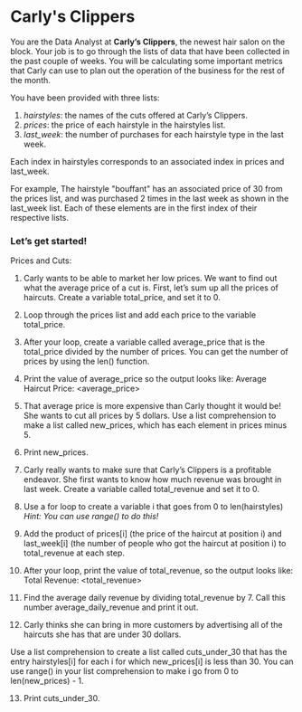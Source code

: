 <h1>Carly's Clippers</h1>

You are the Data Analyst at <strong>Carly’s Clippers</strong>, the newest hair salon on the block. Your job is to go through the lists of data that have been collected in the past couple of weeks. You will be calculating some important metrics that Carly can use to plan out the operation of the business for the rest of the month.

You have been provided with three lists:

1. <em>hairstyles</em>: the names of the cuts offered at Carly’s Clippers.
2. <em>prices</em>: the price of each hairstyle in the hairstyles list.
3. <em>last_week</em>: the number of purchases for each hairstyle type in the last week.

Each index in hairstyles corresponds to an associated index in prices and last_week.

For example, The hairstyle "bouffant" has an associated price of 30 from the prices list, and was purchased 2 times in the last week as shown in the last_week list. Each of these elements are in the first index of their respective lists.

<h3>Let’s get started!</h3>

Prices and Cuts:
1. Carly wants to be able to market her low prices. We want to find out what the average price of a cut is.
First, let’s sum up all the prices of haircuts. Create a variable total_price, and set it to 0.


2. Loop through the prices list and add each price to the variable total_price.


3. After your loop, create a variable called average_price that is the total_price divided by the number of prices. 
You can get the number of prices by using the len() function.


4. Print the value of average_price so the output looks like:
Average Haircut Price: <average_price>

5. That average price is more expensive than Carly thought it would be! She wants to cut all prices by 5 dollars.
Use a list comprehension to make a list called new_prices, which has each element in prices minus 5.

6. Print new_prices.

7. Carly really wants to make sure that Carly’s Clippers is a profitable endeavor. She first wants to know how much revenue was brought in last week. Create a variable called total_revenue and set it to 0.

8. Use a for loop to create a variable i that goes from 0 to len(hairstyles)
<em>Hint: You can use range() to do this!</em>

9. Add the product of prices[i] (the price of the haircut at position i) and last_week[i] (the number of people who got the haircut at position i) to total_revenue at each step.

10. After your loop, print the value of total_revenue, so the output looks like:
Total Revenue: <total_revenue>

11. Find the average daily revenue by dividing total_revenue by 7. Call this number average_daily_revenue and print it out.

12. Carly thinks she can bring in more customers by advertising all of the haircuts she has that are under 30 dollars.

Use a list comprehension to create a list called cuts_under_30 that has the entry hairstyles[i] for each i for which new_prices[i] is less than 30.
You can use range() in your list comprehension to make i go from 0 to len(new_prices) - 1.

13. Print cuts_under_30.
